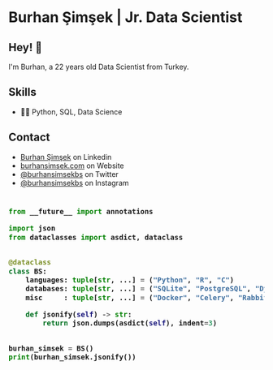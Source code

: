# Burhan Şimşek | Jr. Data Scientist

## Hey! 👋
I'm Burhan, a 22 years old Data Scientist from Turkey.

## Skills
- 👨‍💻 Python, SQL, Data Science

## Contact
- [Burhan Şimşek](https://www.linkedin.com/in/burhansimsek) on Linkedin
- [burhansimsek.com](http://burhansimsek.com) on Website
- [@burhansimsekbs](https://twitter.com/burhansimsekbs) on Twitter
- [@burhansimsekbs](https://instagram.com/burhansimsekbs) on Instagram

<!-- Zero width character is used to put extra blank lines before and after code -->

<h3>
    
```python
​
from __future__ import annotations

import json
from dataclasses import asdict, dataclass


@dataclass
class BS:
    languages: tuple[str, ...] = ("Python", "R", "C")
    databases: tuple[str, ...] = ("SQLite", "PostgreSQL", "DynamoDB", "MSSQL")
    misc     : tuple[str, ...] = ("Docker", "Celery", "RabbitMQ", "Arq", "SQS")

    def jsonify(self) -> str:
        return json.dumps(asdict(self), indent=3)


burhan_simsek = BS()
print(burhan_simsek.jsonify())
​
```
</h3>

